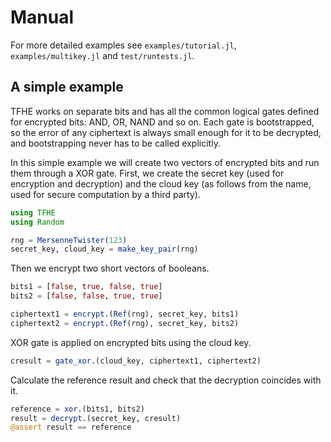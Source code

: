 # Manual

For more detailed examples see `examples/tutorial.jl`, `examples/multikey.jl` and `test/runtests.jl`.


## A simple example

TFHE works on separate bits and has all the common logical gates defined for encrypted bits: AND, OR, NAND and so on.
Each gate is bootstrapped, so the error of any ciphertext is always small enough for it to be decrypted, and bootstrapping never has to be called explicitly.

In this simple example we will create two vectors of encrypted bits and run them through a XOR gate.
First, we create the secret key (used for encryption and decryption) and the cloud key (as follows from the name, used for secure computation by a third party).

```julia
using TFHE
using Random

rng = MersenneTwister(123)
secret_key, cloud_key = make_key_pair(rng)
```

Then we encrypt two short vectors of booleans.

```julia
bits1 = [false, true, false, true]
bits2 = [false, false, true, true]

ciphertext1 = encrypt.(Ref(rng), secret_key, bits1)
ciphertext2 = encrypt.(Ref(rng), secret_key, bits2)
```

XOR gate is applied on encrypted bits using the cloud key.

```julia
cresult = gate_xor.(cloud_key, ciphertext1, ciphertext2)

```

Calculate the reference result and check that the decryption coincides with it.

```julia
reference = xor.(bits1, bits2)
result = decrypt.(secret_key, cresult)
@assert result == reference
```
